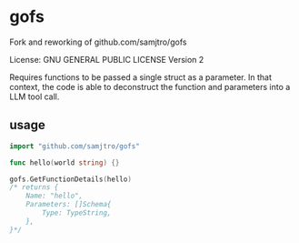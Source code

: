 # gofs

Fork and reworking of github.com/samjtro/gofs

License: GNU GENERAL PUBLIC LICENSE Version 2

Requires functions to be passed a single struct as a parameter. In that context, the code is able to deconstruct the function and parameters into a LLM tool call.

## usage

```go
import "github.com/samjtro/gofs"

func hello(world string) {}

gofs.GetFunctionDetails(hello)
/* returns {
    Name: "hello",
    Parameters: []Schema{
        Type: TypeString,
    },
}*/
```
